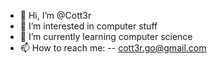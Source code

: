 - 👋 Hi, I’m @Cott3r
- 👀 I’m interested in computer stuff
- 🌱 I’m currently learning computer science
- 📫 How to reach me:
  --  cott3r.go@gmail.com
